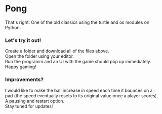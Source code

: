 # Pong
That's right. One of the old classics using the turtle and os modules on Python.

### Let's try it out!
Create a folder and download all of the files above. <br />
Open the folder using your editor. <br />
Run the programm and an UI with the game should pop up immediately. <br />
Happy gaming!

### Improvements?
I would like to make the ball increase in speed each time it bounces on a pad (the speed eventually resets to its original value once a player scores). <br />
A pausing and restart option. <br />
Stay tuned for updates!
